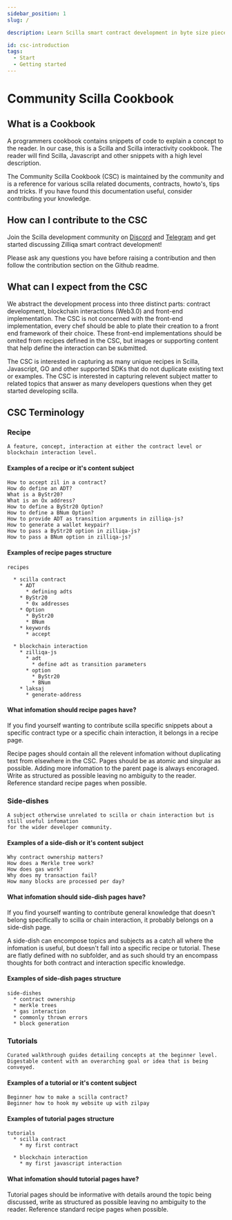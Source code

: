```yaml
---
sidebar_position: 1
slug: /

description: Learn Scilla smart contract development in byte size pieces.

id: csc-introduction
tags:
  - Start
  - Getting started
---
```


# Community Scilla Cookbook

## What is a Cookbook

A programmers cookbook contains snippets of code to explain a concept to the reader. In our case, this is a Scilla and Scilla interactivity cookbook. The reader will find Scilla, Javascript and other snippets with a high level description.

The Community Scilla Cookbook (CSC) is maintained by the community and is a reference for various scilla related documents, contracts, howto's, tips and tricks. If you have found this documentation useful, consider contributing your knowledge.

## How can I contribute to the CSC

Join the Scilla development community on [Discord](https://discord.gg/nKznfCaZxy) and [Telegram](https://t.me/ZilliqaDevs) and get started discussing Zilliqa smart contract development!

Please ask any questions you have before raising a contribution and then follow the contribution section on the Github readme.

## What can I expect from the CSC

We abstract the development process into three distinct parts: contract development, blockchain interactions (Web3.0) and front-end implementation. The CSC is not concerned with the front-end implementation, every chef should be able to plate their creation to a front end framework of their choice. These front-end implementations should be omited from recipes defined in the CSC, but images or supporting content that help define the interaction can be submitted.

The CSC is interested in capturing as many unique recipes in Scilla, Javascript, GO and other supported SDKs that do not duplicate existing text or examples. The CSC is interested in capturing relevent subject matter to related topics that answer as many developers questions when they get started developing scilla.

## CSC Terminology

### Recipe

```text
A feature, concept, interaction at either the contract level or blockchain interaction level.
```

#### Examples of a recipe or it's content subject

```text
How to accept zil in a contract?
How do define an ADT?
What is a ByStr20?
What is an Ox address?
How to define a ByStr20 Option?
How to define a BNum Option?
How to provide ADT as transition arguments in zilliqa-js?
How to generate a wallet keypair?
How to pass a ByStr20 option in zilliqa-js?
How to pass a BNum option in zilliqa-js?
```

#### Examples of recipe pages structure

```text
recipes

  * scilla contract
    * ADT
      * defining adts
    * ByStr20
      * 0x addresses
    * Option
      * ByStr20
      * BNum
    * keywords
      * accept

  * blockchain interaction
    * zilliqa-js
      * adt
        * define adt as transition parameters
      * option
        * ByStr20
        * BNum
    * laksaj
      * generate-address
```

#### What infomation should recipe pages have?

If you find yourself wanting to contribute scilla specific snippets about a specific contract type or a specific chain interaction, it belongs in a recipe page.

Recipe pages should contain all the relevent infomation without duplicating text from elsewhere in the CSC. Pages should be as atomic and singular as possible. Adding more infomation to the parent page is always encoraged. Write as structured as possible leaving no ambiguity to the reader. Reference standard recipe pages when possible.

### Side-dishes

```text
A subject otherwise unrelated to scilla or chain interaction but is still useful infomation
for the wider developer community.
```

#### Examples of a side-dish or it's content subject

```text
Why contract ownership matters?
How does a Merkle tree work?
How does gas work?
Why does my transaction fail?
How many blocks are processed per day?
```

#### What infomation should side-dish pages have?

If you find yourself wanting to contribute general knowledge that doesn't belong specifically to scilla or chain interaction, it probably belongs on a side-dish page.

A side-dish can encompose topics and subjects as a catch all where the infomation is useful, but doesn't fall into a specific recipe or tutorial. These are flatly defined with no subfolder, and as such should try an encompass thoughts for both contract and interaction specific knowledge.

#### Examples of side-dish pages structure

```text
side-dishes
  * contract ownership
  * merkle trees
  * gas interaction
  * commonly thrown errors
  * block generation
```

### Tutorials

```text
Curated walkthrough guides detailing concepts at the beginner level.
Digestable content with an overarching goal or idea that is being conveyed.
```

#### Examples of a tutorial or it's content subject

```text
Beginner how to make a scilla contract?
Beginner how to hook my website up with zilpay
```

#### Examples of tutorial pages structure

```text
tutorials
  * scilla contract
    * my first contract

  * blockchain interaction
    * my first javascript interaction
```

#### What infomation should tutorial pages have?

Tutorial pages should be informative with details around the topic being discussed, write as structured as possible leaving no ambiguity to the reader. Reference standard recipe pages when possible.
